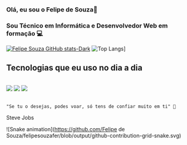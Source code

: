 ### Olá, eu sou o Felipe de Souza👋

### Sou Técnico em Informática e Desenvolvedor Web em formação 💻

[![Felipe Souza GitHub stats-Dark](https://github-readme-stats.vercel.app/api?username=felipesouzafer&show_icons=true&theme=dark#gh-dark-mode-only)](https://github.com/anuraghazra/github-readme-stats#gh-dark-mode-only)
![Top Langs](https://github-readme-stats.vercel.app/api/top-langs/?username=felipesouzafer&layout=compact&theme=dark#gh-dark-mode-only)]


## Tecnologias que eu uso no dia a dia 

<div style="display: inline_block"><br/>
 <img  src="https://img.shields.io/badge/HTML5-E34F26?style=for-the-badge&logo=html5&logoColor=white"/>
 <img src="https://img.shields.io/badge/CSS3-1572B6?style=for-the-badge&logo=css3&logoColor=white"/>
 <img src="https://img.shields.io/badge/JavaScript-323330?style=for-the-badge&logo=javascript&logoColor=F7DF1E">
</div><br/>


    "Se tu o desejas, podes voar, só tens de confiar muito em ti" 🚀
Steve Jobs 


![Snake animation](https://github.com/Felipe de Souza/felipesouzafer/blob/output/github-contribution-grid-snake.svg)
